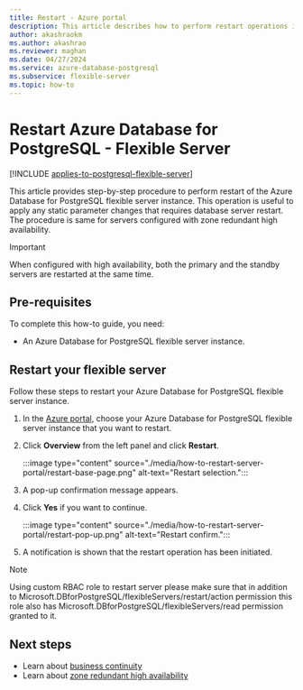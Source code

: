 ```yaml
---
title: Restart - Azure portal
description: This article describes how to perform restart operations in Azure Database for PostgreSQL - Flexible Server through the Azure portal.
author: akashraokm
ms.author: akashrao
ms.reviewer: maghan
ms.date: 04/27/2024
ms.service: azure-database-postgresql
ms.subservice: flexible-server
ms.topic: how-to
---
```


# Restart Azure Database for PostgreSQL - Flexible Server

[!INCLUDE [applies-to-postgresql-flexible-server](~/reusable-content/ce-skilling/azure/includes/postgresql/includes/applies-to-postgresql-flexible-server.md)]

This article provides step-by-step procedure to perform restart of the Azure Database for PostgreSQL flexible server instance. This operation is useful to apply any static parameter changes that requires database server restart. The procedure is same for servers configured with zone redundant high availability. 

> [!IMPORTANT]
> When configured with high availability, both the primary and the standby servers are restarted at the same time.

## Pre-requisites

To complete this how-to guide, you need:

-   An Azure Database for PostgreSQL flexible server instance.

## Restart your flexible server

Follow these steps to restart your Azure Database for PostgreSQL flexible server instance.

1.  In the [Azure portal](https://portal.azure.com/), choose your Azure Database for PostgreSQL flexible server instance that you want to restart.

2.  Click **Overview** from the left panel and click **Restart**.
   
     :::image type="content" source="./media/how-to-restart-server-portal/restart-base-page.png" alt-text="Restart selection.":::

3.  A pop-up confirmation message appears.

4.  Click **Yes** if you want to continue.
   
     :::image type="content" source="./media/how-to-restart-server-portal/restart-pop-up.png" alt-text="Restart confirm.":::
 
6.  A notification is shown that the restart operation has been
    initiated.

> [!NOTE]
> Using custom RBAC role to restart server please make sure that in addition to Microsoft.DBforPostgreSQL/flexibleServers/restart/action permission this role also has Microsoft.DBforPostgreSQL/flexibleServers/read permission granted to it. 
## Next steps

-   Learn about [business continuity](./concepts-business-continuity.md)
-   Learn about [zone redundant high availability](./concepts-high-availability.md)
